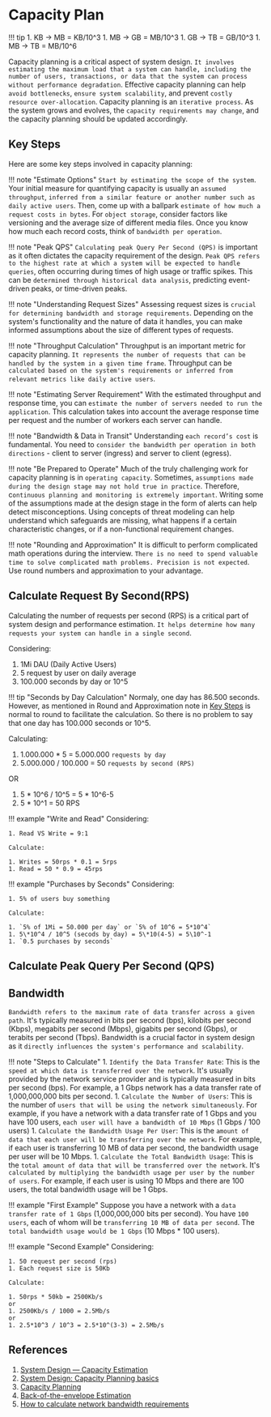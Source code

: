 # Capacity Plan

!!! tip
    1. KB → MB = KB/10^3
    1. MB → GB = MB/10^3
    1. GB → TB = GB/10^3
    1. MB → TB = MB/10^6

Capacity planning is a critical aspect of system design. `It involves estimating the maximum load that a system can handle, including the number of users, transactions, or data that the system can process without performance degradation`. Effective capacity planning can help `avoid bottlenecks`, `ensure system scalability`, and prevent `costly resource over-allocation`. Capacity planning is an `iterative process`. As the system grows and evolves, the `capacity requirements may change`, and the capacity planning should be updated accordingly.

## Key Steps

Here are some key steps involved in capacity planning:

!!! note "Estimate Options"
    `Start by estimating the scope of the system`. Your initial measure for quantifying capacity is usually an `assumed throughput`, `inferred from a similar feature or another number such as daily active users`. Then, come up with a ballpark `estimate of how much a request costs in bytes`. For `object storage`, consider factors like versioning and the average size of different media files. Once you know how much each record costs, think of `bandwidth per operation`.

!!! note "Peak QPS"
    `Calculating peak Query Per Second (QPS)` is important as it often dictates the capacity requirement of the design. `Peak QPS refers to the highest rate at which a system will be expected to handle queries`, often occurring during times of high usage or traffic spikes. This can be `determined through historical data analysis`, predicting event-driven peaks, or time-driven peaks.

!!! note "Understanding Request Sizes"
    Assessing request sizes is `crucial for determining bandwidth and storage requirements`. Depending on the system's functionality and the nature of data it handles, you can make informed assumptions about the size of different types of requests.

!!! note "Throughput Calculation"
    Throughput is an important metric for capacity planning. `It represents the number of requests that can be handled by the system in a given time frame`. Throughput can be `calculated based on the system's requirements or inferred from relevant metrics like daily active users`.

!!! note "Estimating Server Requirement"
    With the estimated throughput and response time, you can `estimate the number of servers needed to run the application`. This calculation takes into account the average response time per request and the number of workers each server can handle.

!!! note "Bandwidth & Data in Transit"
    Understanding `each record’s cost` is fundamental. You need to `consider the bandwidth per operation in both directions` - client to server (ingress) and server to client (egress).

!!! note "Be Prepared to Operate"
    Much of the truly challenging work for capacity planning is in `operating capacity`. Sometimes, `assumptions made during the design stage may not hold true in practice`. Therefore, c`ontinuous planning and monitoring is extremely important`. Writing some of the assumptions made at the design stage in the form of alerts can help detect misconceptions. Using concepts of threat modeling can help understand which safeguards are missing, what happens if a certain characteristic changes, or if a non-functional requirement changes.

!!! note "Rounding and Approximation"
    It is difficult to perform complicated math operations during the interview. `There is no need to spend valuable time to solve complicated math problems. Precision is not expected`. Use round numbers and approximation to your advantage.

## Calculate Request By Second(RPS)

Calculating the number of requests per second (RPS) is a critical part of system design and performance estimation. `It helps determine how many requests your system can handle in a single second`.

Considering:

1. 1Mi DAU (Daily Active Users)
1. 5 request by user on daily average
1. 100.000 seconds by day or 10^5

!!! tip "Seconds by Day Calculation"
    Normaly, one day has 86.500 seconds. However, as mentioned in Round and Approximation note in [Key Steps](#key-steps) is normal to round to facilitate the calculation. So there is no problem to say that one day has 100.000 seconds or 10^5.

Calculating:

1. 1.000.000 * 5 = 5.000.000 `requests by day`
1. 5.000.000 / 100.000 = 50 `requests by second (RPS)`

OR

1. 5 \* 10^6 / 10^5 = 5 \* 10^6-5
1. 5 \* 10^1 = 50 RPS

!!! example "Write and Read"
    Considering:

    1. Read VS Write = 9:1

    Calculate:

    1. Writes = 50rps * 0.1 = 5rps
    1. Read = 50 * 0.9 = 45rps

!!! example "Purchases by Seconds"
    Considering:

    1. 5% of users buy something

    Calculate:

    1. `5% of 1Mi = 50.000 per day` or `5% of 10^6 = 5*10^4`
    1. 5\*10^4 / 10^5 (secods by day) = 5\*10(4-5) = 5\10^-1
    1. `0.5 purchases by seconds`

## Calculate Peak Query Per Second (QPS)

## Bandwidth

`Bandwidth refers to the maximum rate of data transfer across a given path`. It's typically measured in bits per second (bps), kilobits per second (Kbps), megabits per second (Mbps), gigabits per second (Gbps), or terabits per second (Tbps). Bandwidth is a crucial factor in system design as it `directly influences the system's performance and scalability`.

!!! note "Steps to Calculate"
    1. `Identify the Data Transfer Rate`: This is the `speed at which data is transferred over the network`. It's usually provided by the network service provider and is typically measured in bits per second (bps). For example, a 1 Gbps network has a data transfer rate of 1,000,000,000 bits per second.
    1. `Calculate the Number of Users`: This is the number of `users that will be using the network simultaneously`. For example, if you have a network with a data transfer rate of 1 Gbps and you have 100 users, `each user will have a bandwidth of 10 Mbps` (1 Gbps / 100 users)
    1. `Calculate the Bandwidth Usage Per User`: This is the `amount of data that each user will be transferring over the network`. For example, if each user is transferring 10 MB of data per second, the bandwidth usage per user will be 10 Mbps.
    1. `Calculate the Total Bandwidth Usage`: This is the `total amount of data that will be transferred over the network`. It's `calculated by multiplying the bandwidth usage per user by the number of users`. For example, if each user is using 10 Mbps and there are 100 users, the total bandwidth usage will be 1 Gbps.

!!! example "First Example"
    Suppose you have a network with a `data transfer rate of 1 Gbps` (1,000,000,000 bits per second). You have `100 users`, each of whom will be `transferring 10 MB of data per second`. The `total bandwidth usage would be 1 Gbps` (10 Mbps \* 100 users).

!!! example "Second Example"
    Considering:

    1. 50 request per second (rps)
    1. Each request size is 50Kb

    Calculate:

    1. 50rps * 50kb = 2500Kb/s
    or
    1. 2500Kb/s / 1000 = 2.5Mb/s
    or
    1. 2.5*10^3 / 10^3 = 2.5*10^(3-3) = 2.5Mb/s

## References

1. [System Design — Capacity Estimation](https://medium.com/@cribeirorodrigues/system-design-capacity-estimation-a34309f88914)
1. [System Design: Capacity Planning basics](https://dballona.com/system-design-capacity-planning-basics)
1. [Capacity Planning](https://blog.bytebytego.com/p/capacity-planning)
1. [Back-of-the-envelope Estimation](https://bytebytego.com/courses/system-design-interview/back-of-the-envelope-estimation)
1. [How to calculate network bandwidth requirements](https://www.techtarget.com/searchnetworking/tip/How-to-calculate-network-bandwidth-requirements)

<!-- Commonly asked back-of-the-envelope estimations: QPS, peak QPS, storage, cache, number of servers, etc. You can practice these calculations when preparing for an interview. Practice makes perfect. -->